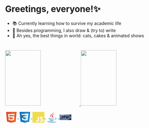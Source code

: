 # Greetings, everyone!✨

- 📚 Currently learning how to survive my academic life
- 🦄 Besides programming, I also draw & (try to) write
- 🍰 Ah yes, the best things in world: cats, cakes & animated shows
#
<div>
  <a href="https://github.com/marimalu">
  <img height="180em" width="48%" src="https://github-readme-stats.vercel.app/api?username=marimalu&show_icons=true&theme=ocean_dark&include_all_commits=true&count_private=true"/>
  <img height="180em" width="48%" src="https://github-readme-stats.vercel.app/api/top-langs/?username=marimalu&layout=compact&langs_count=7&theme=ocean_dark"/>
</div>

<div style="display: inline_block"><br>
  <img align="center" title="HTML5" alt="HTML5" height="36" width="40" src="https://raw.githubusercontent.com/devicons/devicon/master/icons/html5/html5-original.svg">
   <img align="center" title="CSS3" alt="CSS3" height="36" width="40" src="https://raw.githubusercontent.com/devicons/devicon/master/icons/css3/css3-original.svg">
  <img align="center" title="JavaScript" alt="JavaScript" height="36" width="40" src="https://raw.githubusercontent.com/devicons/devicon/master/icons/javascript/javascript-plain.svg">
  <img align="center" title="Java" alt="Java" height="36" width="40" src="https://raw.githubusercontent.com/devicons/devicon/master/icons/java/java-original.svg">
  <img align="center" title="PHP" alt="PHP" height="36" width="40" src="https://raw.githubusercontent.com/devicons/devicon/master/icons/php/php-original.svg">
</div>

